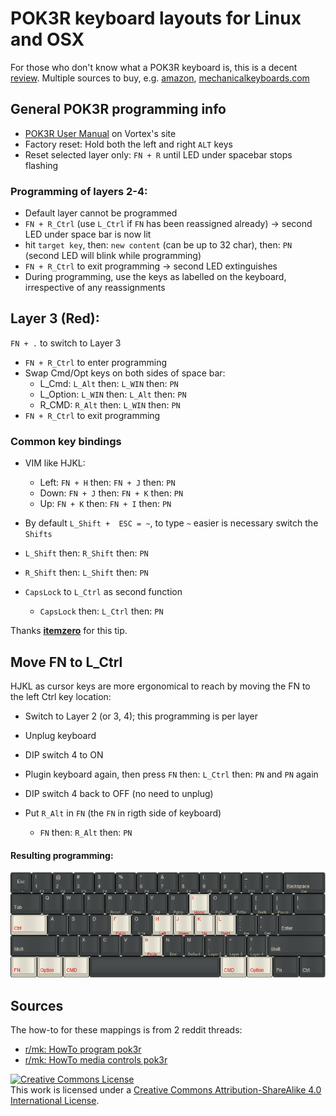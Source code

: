 # POK3R keyboard layouts for Linux and OSX
For those who don't know what a POK3R keyboard is, this is a decent [review](https://www.youtube.com/watch?v=8wjW-Or1jg8).
Multiple sources to buy, e.g. [amazon](http://smile.amazon.com/Mechanical-Keyboard-Keycaps-Cherry-Mx-Blue/dp/B00OFM51L2/), [mechanicalkeyboards.com](https://mechanicalkeyboards.com/shop/index.php?l=product_detail&p=1233)

## General POK3R programming info
* [POK3R User Manual](http://www.vortexgear.tw/db/upload/webdata4/vortex_20156296454697283.pdf) on Vortex's site
* Factory reset: Hold both the left and right `ALT` keys
* Reset selected layer only: `FN + R` until LED under spacebar stops flashing

### Programming of layers 2-4:
* Default layer cannot be programmed
* `FN + R_Ctrl`  (use `L_Ctrl` if `FN` has been reassigned already) -> second LED under space bar is now lit
* hit `target key`, then: `new content` (can be up to 32 char), then: `PN` (second LED will blink while programming)
* `FN + R_Ctrl` to exit programming -> second LED extinguishes
* During programming, use the keys as labelled on the keyboard, irrespective of any reassignments

## Layer 3 (Red):
`FN + .` to switch to Layer  3
* `FN + R_Ctrl` to enter programming
* Swap Cmd/Opt keys on both sides of space bar:
  * L_Cmd: `L_Alt` then: `L_WIN` then: `PN`
  * L_Option: `L_WIN` then: `L_Alt` then: `PN`
  * R_CMD: `R_Alt` then: `L_WIN` then: `PN`
* `FN + R_Ctrl` to exit programming

### Common key bindings 

* VIM like HJKL:
  * Left: `FN + H` then: `FN + J` then: `PN`
  * Down: `FN + J` then: `FN + K` then: `PN`
  * Up: `FN + K` then: `FN + I` then: `PN`

 * By default `L_Shift +  ESC = ~`, to type `~` easier is necessary switch the `Shifts`
  * `L_Shift` then: `R_Shift` then: `PN`
  * `R_Shift` then: `L_Shift` then: `PN`

* `CapsLock` to `L_Ctrl` as second function
  * `CapsLock` then: `L_Ctrl` then: `PN`

Thanks [__itemzero__](https://www.reddit.com/r/MechanicalKeyboards/comments/35uy60/guide_howto_program_your_pok3r_programming_layers/) for this tip.

## <a name="Move_FN"></a>Move FN to L_Ctrl
HJKL as cursor keys are more ergonomical to reach by moving the FN to the left Ctrl key location:

* Switch to Layer 2 (or 3, 4); this programming is per layer
* Unplug keyboard
* DIP switch 4 to ON
* Plugin keyboard again, then press `FN` then: `L_Ctrl` then: `PN` and `PN` again
* DIP switch 4 back to OFF (no need to unplug)

* Put `R_Alt` in `FN` (the `FN` in rigth side of keyboard)
	* `FN` then: `R_Alt` then: `PN`

#### Resulting programming:
![layout](img/layout.png)

## Sources
The how-to for these mappings is from 2 reddit threads:
* [r/mk: HowTo program pok3r](http://www.reddit.com/r/MechanicalKeyboards/comments/35uy60/guide_howto_program_your_pok3r_programming_layers/)
* [r/mk: HowTo media controls pok3r](http://www.reddit.com/r/MechanicalKeyboards/comments/37j3sx/guide_modification_pok3r_media_volume_controls_hw/)
 
<a rel="license" href="http://creativecommons.org/licenses/by-sa/4.0/"><img alt="Creative Commons License" style="border-width:0" src="https://i.creativecommons.org/l/by-sa/4.0/88x31.png" /></a><br />This work is licensed under a <a rel="license" href="http://creativecommons.org/licenses/by-sa/4.0/">Creative Commons Attribution-ShareAlike 4.0 International License</a>.
